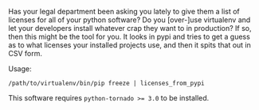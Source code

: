 Has your legal department been asking you lately to give them a list of licenses for all of your python software? Do you [over-]use virtualenv and let your developers install whatever crap they want to in production? If so, then this might be the tool for you. It looks in pypi and tries to get a guess as to what licenses your installed projects use, and then it spits that out in CSV form.

Usage:

    /path/to/virtualenv/bin/pip freeze | licenses_from_pypi


This software requires `python-tornado >= 3.0` to be installed.
